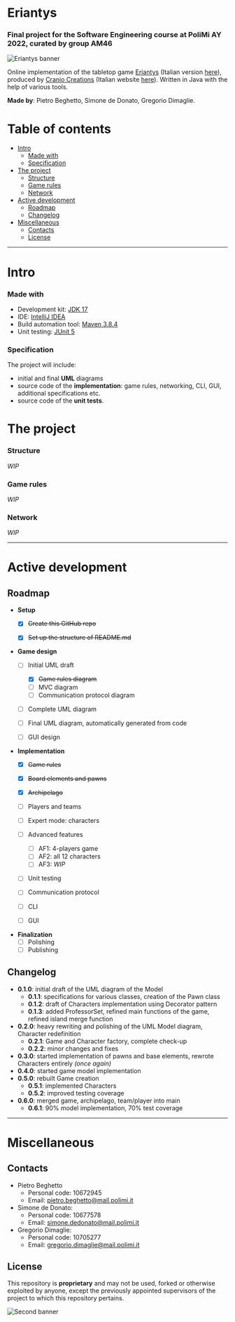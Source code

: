 # Eriantys
### Final project for the Software Engineering course at PoliMi AY 2022, curated by group AM46
![Eriantys banner](https://www.craniocreations.it/wp-content/uploads/2021/06/Eriantys_slider.jpg "Eriantys title banner")

Online implementation of the tabletop game [Eriantys](https://craniointernational.com/products/eriantys/) (Italian version [here](https://www.craniocreations.it/prodotto/eriantys/)), produced by [Cranio Creations](https://craniointernational.com/) (Italian website [here](https://www.craniocreations.it/)). Written in Java with the help of various tools.

**Made by**: Pietro Beghetto, Simone de Donato, Gregorio Dimaglie.

# Table of contents
- [Intro](#intro)
    + [Made with](#made-with)
    + [Specification](#specification)
- [The project](#the-project)
    + [Structure](#structure)
    + [Game rules](#game-rules)
    + [Network](#network)
- [Active development](#active-development)
  * [Roadmap](#roadmap)
  * [Changelog](#changelog)
- [Miscellaneous](#miscellaneous)
  * [Contacts](#contacts)
  * [License](#license)

---

# Intro
### Made with
- Development kit: [JDK 17](https://www.oracle.com/java/technologies/downloads/)
- IDE: [IntelliJ IDEA](https://www.jetbrains.com/idea/)
- Build automation tool: [Maven 3.8.4](https://maven.apache.org/)
- Unit testing: [JUnit 5](https://junit.org/junit5/)
### Specification
The project will include:
- initial and final **UML** diagrams
- source code of the **implementation**: game rules, networking, CLI, GUI, additional specifications etc.
- source code of the **unit tests**.

# The project
### Structure
*WIP*
### Game rules
*WIP*
### Network
*WIP*

---

# Active development
## Roadmap
- **Setup**
  - [x] ~~Create this GitHub repo~~
  - [x] ~~Set up the structure of README.md~~


- **Game design**
  - [ ] Initial UML draft
    - [x] ~~Game rules diagram~~
    - [ ] MVC diagram
    - [ ] Communication protocol diagram
  - [ ] Complete UML diagram
  - [ ] Final UML diagram, automatically generated from code
  - [ ] GUI design


- **Implementation**
  - [x] ~~Game rules~~
  - [x] ~~Board elements and pawns~~
  - [x] ~~Archipelago~~
  - [ ] Players and teams
  - [ ] Expert mode: characters
  - [ ] Advanced features
    - [ ] AF1: 4-players game
    - [ ] AF2: all 12 characters
    - [ ] AF3: *WIP*
  - [ ] Unit testing
  - [ ] Communication protocol
  - [ ] CLI
  - [ ] GUI


- **Finalization**
  - [ ] Polishing
  - [ ] Publishing

## Changelog
+ **0.1.0**: initial draft of the UML diagram of the Model
  + **0.1.1**: specifications for various classes, creation of the Pawn class
  + **0.1.2**: draft of Characters implementation using Decorator pattern
  + **0.1.3**: added ProfessorSet, refined main functions of the game, refined island merge function
+ **0.2.0**: heavy rewriting and polishing of the UML Model diagram, Character redefinition
  + **0.2.1**: Game and Character factory, complete check-up
  + **0.2.2**: minor changes and fixes
+ **0.3.0**: started implementation of pawns and base elements, rewrote Characters entirely *(once again)*
+ **0.4.0**: started game model implementation
+ **0.5.0**: rebuilt Game creation
  + **0.5.1**: implemented Characters
  + **0.5.2**: improved testing coverage
+ **0.6.0**: merged game, archipelago, team/player into main 
  + **0.6.1**: 90% model implementation, 70% test coverage
---

# Miscellaneous
## Contacts
- Pietro Beghetto
  - Personal code: 10672945
  - Email: pietro.beghetto@mail.polimi.it
- Simone de Donato:
  - Personal code: 10677578
  - Email: simone.dedonato@mail.polimi.it
- Gregorio Dimaglie:
  - Personal code: 10705277
  - Email: gregorio.dimaglie@mail.polimi.it

## License
This repository is **proprietary** and may not be used, forked or otherwise exploited by anyone, except the previously appointed supervisors of the project to which this repository pertains.

![Second banner](https://user-images.githubusercontent.com/24454017/158022778-42af81b4-8f8f-4718-aa24-aef71a2143a2.jpg "Eriantys end banner")
